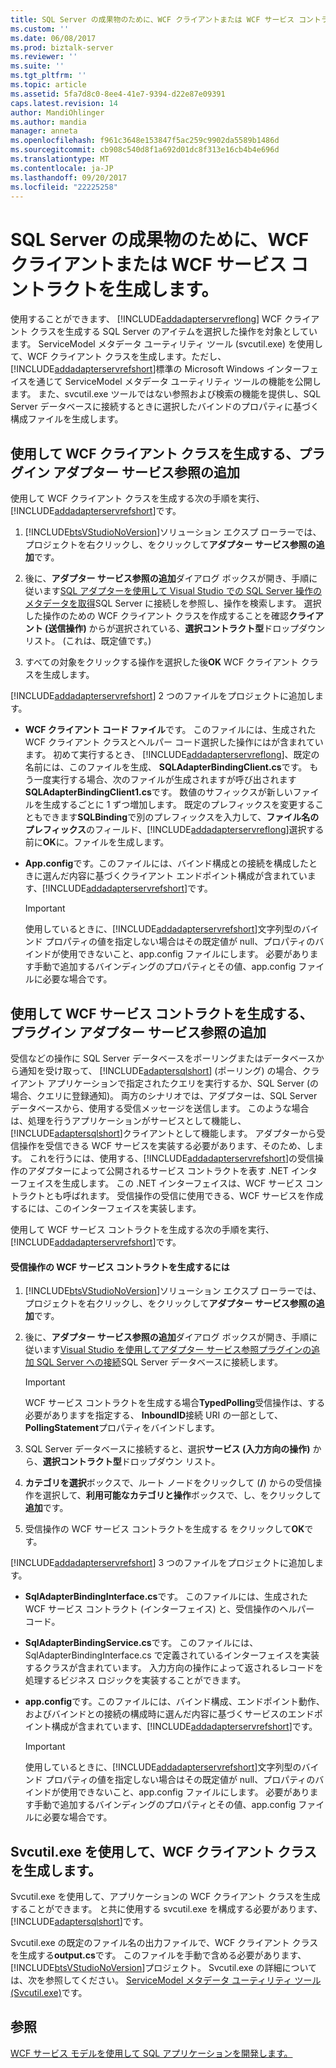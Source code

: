 ```yaml
---
title: SQL Server の成果物のために、WCF クライアントまたは WCF サービス コントラクトを生成 |Microsoft ドキュメント
ms.custom: ''
ms.date: 06/08/2017
ms.prod: biztalk-server
ms.reviewer: ''
ms.suite: ''
ms.tgt_pltfrm: ''
ms.topic: article
ms.assetid: 5fa7d8c0-8ee4-41e7-9394-d22e87e09391
caps.latest.revision: 14
author: MandiOhlinger
ms.author: mandia
manager: anneta
ms.openlocfilehash: f961c3648e153847f5ac259c9902da5589b1486d
ms.sourcegitcommit: cb908c540d8f1a692d01dc8f313e16cb4b4e696d
ms.translationtype: MT
ms.contentlocale: ja-JP
ms.lasthandoff: 09/20/2017
ms.locfileid: "22225258"
---
```

# <a name="generate-a-wcf-client-or-wcf-service-contract-for-sql-server-artifacts"></a>SQL Server の成果物のために、WCF クライアントまたは WCF サービス コントラクトを生成します。
使用することができます、 [!INCLUDE[addadapterservreflong](../../includes/addadapterservreflong-md.md)] WCF クライアント クラスを生成する SQL Server のアイテムを選択した操作を対象としています。 ServiceModel メタデータ ユーティリティ ツール (svcutil.exe) を使用して、WCF クライアント クラスを生成します。ただし、[!INCLUDE[addadapterservrefshort](../../includes/addadapterservrefshort-md.md)]標準の Microsoft Windows インターフェイスを通じて ServiceModel メタデータ ユーティリティ ツールの機能を公開します。 また、svcutil.exe ツールではない参照および検索の機能を提供し、SQL Server データベースに接続するときに選択したバインドのプロパティに基づく構成ファイルを生成します。  
  
## <a name="generating-a-wcf-client-class-by-using-the-add-adapter-service-reference-plug-in"></a>使用して WCF クライアント クラスを生成する、プラグイン アダプター サービス参照の追加  
 使用して WCF クライアント クラスを生成する次の手順を実行、[!INCLUDE[addadapterservrefshort](../../includes/addadapterservrefshort-md.md)]です。  
  
1.  [!INCLUDE[btsVStudioNoVersion](../../includes/btsvstudionoversion-md.md)]ソリューション エクスプ ローラーでは、プロジェクトを右クリックし、をクリックして**アダプター サービス参照の追加**です。  
  
2.  後に、**アダプター サービス参照の追加**ダイアログ ボックスが開き、手順に従います[SQL アダプターを使用して Visual Studio での SQL Server 操作のメタデータを取得](../../adapters-and-accelerators/adapter-sql/get-metadata-for-sql-server-operations-in-visual-studio-using-the-sql-adapter.md)SQL Server に接続しを参照し、操作を検索します。 選択した操作のための WCF クライアント クラスを作成することを確認**クライアント (送信操作)** からが選択されている、**選択コントラクト型**ドロップダウン リスト。 (これは、既定値です。)  
  
3.  すべての対象をクリックする操作を選択した後**OK** WCF クライアント クラスを生成します。  
  
 [!INCLUDE[addadapterservrefshort](../../includes/addadapterservrefshort-md.md)] 2 つのファイルをプロジェクトに追加します。  
  
-   **WCF クライアント コード ファイル**です。 このファイルには、生成された WCF クライアント クラスとヘルパー コード選択した操作にはが含まれています。 初めて実行するとき、 [!INCLUDE[addadapterservreflong](../../includes/addadapterservreflong-md.md)]、既定の名前には、このファイルを生成、 **SQLAdapterBindingClient.cs**です。 もう一度実行する場合、次のファイルが生成されますが呼び出されます**SQLAdapterBindingClient1.cs**です。  数値のサフィックスが新しいファイルを生成するごとに 1 ずつ増加します。  既定のプレフィックスを変更することもできます**SQLBinding**で別のプレフィックスを入力して、**ファイル名のプレフィックス**のフィールド、[!INCLUDE[addadapterservreflong](../../includes/addadapterservreflong-md.md)]選択する前に**OK**に。ファイルを生成します。  
  
-   **App.config**です。このファイルには、バインド構成との接続を構成したときに選んだ内容に基づくクライアント エンドポイント構成が含まれています、[!INCLUDE[addadapterservrefshort](../../includes/addadapterservrefshort-md.md)]です。  
  
    > [!IMPORTANT]
    >  使用しているときに、[!INCLUDE[addadapterservrefshort](../../includes/addadapterservrefshort-md.md)]文字列型のバインド プロパティの値を指定しない場合はその既定値が null、プロパティのバインドが使用できないこと、app.config ファイルにします。 必要があります手動で追加するバインディングのプロパティとその値、app.config ファイルに必要な場合です。  
  
## <a name="generating-a-wcf-service-contract-by-using-the-add-adapter-service-reference-plug-in"></a>使用して WCF サービス コントラクトを生成する、プラグイン アダプター サービス参照の追加  
 受信などの操作に SQL Server データベースをポーリングまたはデータベースから通知を受け取って、 [!INCLUDE[adaptersqlshort](../../includes/adaptersqlshort-md.md)] (ポーリング) の場合、クライアント アプリケーションで指定されたクエリを実行するか、SQL Server (の場合、クエリに登録通知)。 両方のシナリオでは、アダプターは、SQL Server データベースから、使用する受信メッセージを送信します。 このような場合は、処理を行うアプリケーションがサービスとして機能し、[!INCLUDE[adaptersqlshort](../../includes/adaptersqlshort-md.md)]クライアントとして機能します。 アダプターから受信操作を受信できる WCF サービスを実装する必要があります、そのため、します。 これを行うには、使用する、[!INCLUDE[addadapterservrefshort](../../includes/addadapterservrefshort-md.md)]の受信操作のアダプターによって公開されるサービス コントラクトを表す .NET インターフェイスを生成します。 この .NET インターフェイスは、WCF サービス コントラクトとも呼ばれます。 受信操作の受信に使用できる、WCF サービスを作成するには、このインターフェイスを実装します。  
  
 使用して WCF サービス コントラクトを生成する次の手順を実行、[!INCLUDE[addadapterservrefshort](../../includes/addadapterservrefshort-md.md)]です。  
  
#### <a name="to-generate-a-wcf-service-contract-for-inbound-operations"></a>受信操作の WCF サービス コントラクトを生成するには  
  
1.  [!INCLUDE[btsVStudioNoVersion](../../includes/btsvstudionoversion-md.md)]ソリューション エクスプ ローラーでは、プロジェクトを右クリックし、をクリックして**アダプター サービス参照の追加**です。  
  
2.  後に、**アダプター サービス参照の追加**ダイアログ ボックスが開き、手順に従います[Visual Studio を使用してアダプター サービス参照プラグインの追加 SQL Server への接続](../../adapters-and-accelerators/adapter-sql/connect-to-sql-server-in-visual-studio-using-add-adapter-service-reference.md)SQL Server データベースに接続します。  
  
    > [!IMPORTANT]
    >  WCF サービス コントラクトを生成する場合**TypedPolling**受信操作は、する必要がありますを指定する、 **InboundID**接続 URI の一部として、 **PollingStatement**プロパティをバインドします。  
  
3.  SQL Server データベースに接続すると、選択**サービス (入力方向の操作)** から、**選択コントラクト型**ドロップダウン リスト。  
  
4.  **カテゴリを選択**ボックスで、ルート ノードをクリックして (**/**) からの受信操作を選択して、**利用可能なカテゴリと操作**ボックスで、し、をクリックして**追加**です。  
  
5.  受信操作の WCF サービス コントラクトを生成する をクリックして**OK**です。  
  
 [!INCLUDE[addadapterservrefshort](../../includes/addadapterservrefshort-md.md)] 3 つのファイルをプロジェクトに追加します。  
  
-   **SqlAdapterBindingInterface.cs**です。 このファイルには、生成された WCF サービス コントラクト (インターフェイス) と、受信操作のヘルパー コード。  
  
-   **SqlAdapterBindingService.cs**です。 このファイルには、SqlAdapterBindingInterface.cs で定義されているインターフェイスを実装するクラスが含まれています。 入力方向の操作によって返されるレコードを処理するビジネス ロジックを実装することができます。  
  
-   **app.config**です。このファイルには、バインド構成、エンドポイント動作、およびバインドとの接続の構成時に選んだ内容に基づくサービスのエンドポイント構成が含まれています、[!INCLUDE[addadapterservrefshort](../../includes/addadapterservrefshort-md.md)]です。  
  
    > [!IMPORTANT]
    >  使用しているときに、[!INCLUDE[addadapterservrefshort](../../includes/addadapterservrefshort-md.md)]文字列型のバインド プロパティの値を指定しない場合はその既定値が null、プロパティのバインドが使用できないこと、app.config ファイルにします。 必要があります手動で追加するバインディングのプロパティとその値、app.config ファイルに必要な場合です。  
  
## <a name="generating-a-wcf-client-class-by-using-svcutilexe"></a>Svcutil.exe を使用して、WCF クライアント クラスを生成します。  
 Svcutil.exe を使用して、アプリケーションの WCF クライアント クラスを生成することができます。 と共に使用する svcutil.exe を構成する必要があります、[!INCLUDE[adaptersqlshort](../../includes/adaptersqlshort-md.md)]です。  
  
 Svcutil.exe の既定のファイル名の出力ファイルで、WCF クライアント クラスを生成する**output.cs**です。 このファイルを手動で含める必要があります、[!INCLUDE[btsVStudioNoVersion](../../includes/btsvstudionoversion-md.md)]プロジェクト。 Svcutil.exe の詳細については、次を参照してください。 [ServiceModel メタデータ ユーティリティ ツール (Svcutil.exe)](https://msdn.microsoft.com/library/aa347733.aspx)です。
  
## <a name="see-also"></a>参照  
[WCF サービス モデルを使用して SQL アプリケーションを開発します。](../../adapters-and-accelerators/adapter-sql/develop-sql-applications-using-the-wcf-service-model.md)